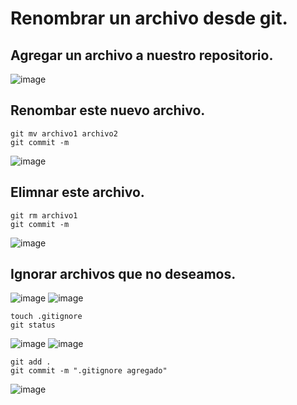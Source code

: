 # Renombrar un archivo desde git.
## Agregar un archivo a nuestro repositorio.
![image](https://github.com/user-attachments/assets/854533c4-4dc6-4fb9-b7f2-22ac7c55654e)

## Renombar este nuevo archivo.
```
git mv archivo1 archivo2
git commit -m
```
![image](https://github.com/user-attachments/assets/66b98a02-818e-4c6c-bdcd-ee8a5acf8c35)

## Elimnar este archivo.
```
git rm archivo1
git commit -m
```
![image](https://github.com/user-attachments/assets/50fec547-b5e7-494b-a5ba-ca2c0a1d0dc8)

## Ignorar archivos que no deseamos.
![image](https://github.com/user-attachments/assets/4c00412b-7260-4da7-88c1-8dbea72cf2b7)
![image](https://github.com/user-attachments/assets/515d052e-6568-476b-a55b-0b75b873c6ee)

```
touch .gitignore
git status
```
![image](https://github.com/user-attachments/assets/1af8181e-cf71-46cc-8d6a-376dbe809566)
![image](https://github.com/user-attachments/assets/aacb6d89-1325-4b4b-b370-5840a6e4b78a)

```
git add .
git commit -m ".gitignore agregado"
```
![image](https://github.com/user-attachments/assets/0c31f7bf-054f-46bc-b253-2a57c59d45f3)
